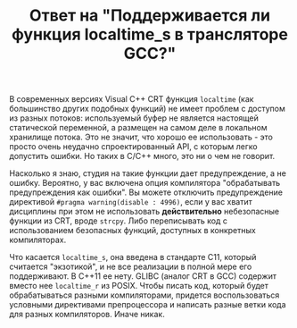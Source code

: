﻿---
title: "Ответ на \"Поддерживается ли функция localtime_s в трансляторе GCC?\""
se.owner.user_id: 240512
se.owner.display_name: "MSDN.WhiteKnight"
se.owner.link: "https://ru.stackoverflow.com/users/240512/msdn-whiteknight"
se.answer_id: 775831
se.question_id: 775464
se.post_type: answer
se.score: 1
se.is_accepted: False
---
<p>В современных версиях Visual C++ CRT функция <code>localtime</code> (как большинство других подобных функций) не имеет проблем с доступом из разных потоков: используемый буфер не является настоящей статической переменной, а размещен на самом деле в локальном хранилище потока. Это не значит, что хорошо ее использовать - это просто очень неудачно спроектированный API, с которым легко допустить ошибки. Но таких в С/С++ много, это ни о чем не говорит.</p>

<p>Насколько я знаю, студия на такие функции дает предупреждение, а не ошибку. Вероятно, у вас включена опция компилятора "обрабатывать предупреждения как ошибки". Вы можете отключить предупреждение директивой <code>#pragma warning(disable : 4996)</code>, если у вас хватит дисциплины при этом не использовать <strong>действительно</strong> небезопасные функции из CRT, вроде <code>strcpy</code>. Либо переписывать код с использованием безопасных функций, доступных в конкретных компиляторах.</p>

<p>Что касается <code>localtime_s</code>, она введена в стандарте С11, который считается "экзотикой", и не все реализации в полной мере его поддерживают. В С++11 ее нету. GLIBC (аналог CRT в GCC) содержит вместо нее <code>localtime_r</code> из POSIX. Чтобы писать код, который будет обрабатываться разными компиляторами, придется воспользоваться условными директивами препроцессора и написать разные ветки кода для разных компиляторов. Иначе никак.</p>

